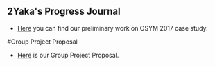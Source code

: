 ﻿## 2Yaka's Progress Journal

+ [Here](caseStudy.html) you can find our preliminary work on OSYM 2017 case study.

#Group Project Proposal 

+ [Here](Group_Project2Yaka.html) is our Group Project Proposal. 
